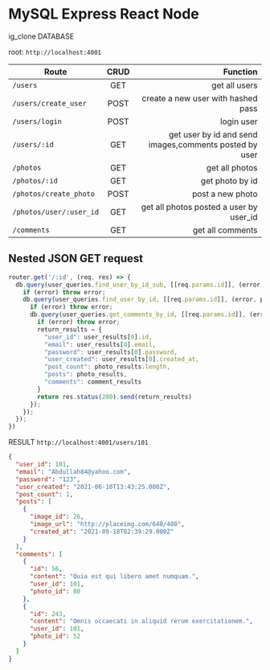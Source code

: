 # MySQL Express React Node

ig_clone DATABASE

root: `http://localhost:4001`

| Route                   | CRUD  |                                               Function |
| ----------------------- | :---: | -----------------------------------------------------: |
| `/users`                |  GET  |                                          get all users |
| `/users/create_user`    | POST  |                     create a new user with hashed pass |
| `/users/login`          | POST  |                                             login user |
| `/users/:id`            |  GET  | get user by id and send images,comments posted by user |
| `/photos`               |  GET  |                                         get all photos |
| `/photos/:id`           |  GET  |                                        get photo by id |
| `/photos/create_photo`  | POST  |                                       post a new photo |
| `/photos/user/:user_id` |  GET  |                get all photos posted a user by user_id |
| `/comments`             |  GET  |                                       get all comments |

## Nested JSON GET request
```js
router.get('/:id', (req, res) => {
  db.query(user_queries.find_user_by_id_sub, [[req.params.id]], (error, user_results) => {
    if (error) throw error;
    db.query(user_queries.find_user_by_id, [[req.params.id]], (error, photo_results) => {
      if (error) throw error;
      db.query(user_queries.get_comments_by_id, [[req.params.id]], (error, comment_results) => {
        if (error) throw error;
        return_results = {
          "user_id": user_results[0].id,
          "email": user_results[0].email,
          "password": user_results[0].password,
          "user_created": user_results[0].created_at,
          "post_count": photo_results.length,
          "posts": photo_results,
          "comments": comment_results
        }
        return res.status(200).send(return_results)
      });
    });
  });
})
```
RESULT
`http://localhost:4001/users/101`
```json
{
  "user_id": 101,
  "email": "Abdullah84@yahoo.com",
  "password": "123",
  "user_created": "2021-06-10T13:43:25.000Z",
  "post_count": 1,
  "posts": [
    {
      "image_id": 26,
      "image_url": "http://placeimg.com/640/480",
      "created_at": "2021-09-18T02:39:29.000Z"
    }
  ],
  "comments": [
    {
      "id": 56,
      "content": "Quia est qui libero amet numquam.",
      "user_id": 101,
      "photo_id": 80
    },
    {
      "id": 243,
      "content": "Omnis occaecati in aliquid rerum exercitationem.",
      "user_id": 101,
      "photo_id": 52
    }
  ]
}
``` 